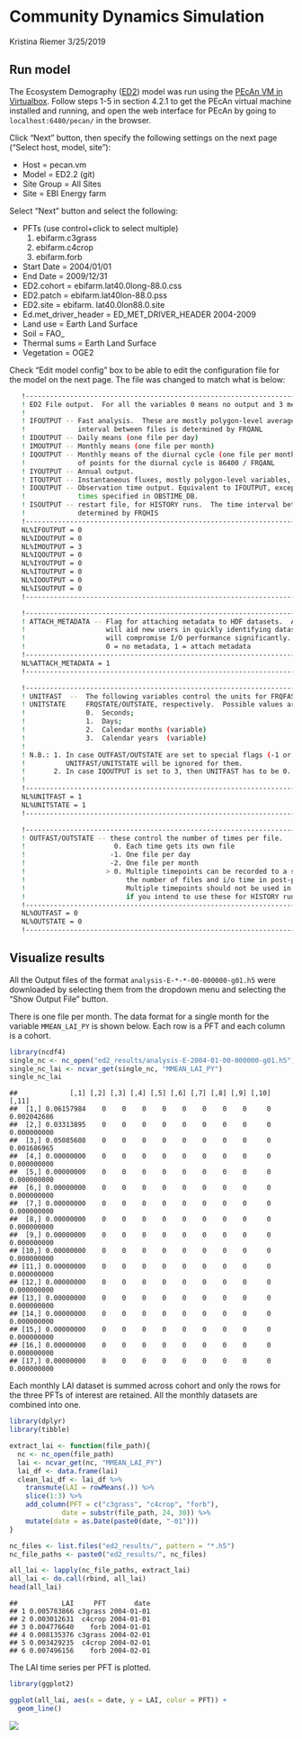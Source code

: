 Community Dynamics Simulation
================
Kristina Riemer
3/25/2019

## Run model

The Ecosystem Demography ([ED2](https://github.com/EDmodel/ED2)) model
was run using the [PEcAn VM in
Virtualbox](https://pecanproject.github.io/pecan-documentation/develop/GettingStarted.html#installing-and-running-pecan).
Follow steps 1-5 in section 4.2.1 to get the PEcAn virtual machine
installed and running, and open the web interface for PEcAn by going to
`localhost:6480/pecan/` in the browser.

Click “Next” button, then specify the following settings on the next
page (“Select host, model, site”):

  - Host = pecan.vm
  - Model = ED2.2 (git)
  - Site Group = All Sites
  - Site = EBI Energy farm

Select “Next” button and select the following:

  - PFTs (use control+click to select multiple)
    1.  ebifarm.c3grass
    2.  ebifarm.c4crop
    3.  ebifarm.forb
  - Start Date = 2004/01/01
  - End Date = 2009/12/31
  - ED2.cohort = ebifarm.lat40.0long-88.0.css
  - ED2.patch = ebifarm.lat40lon-88.0.pss
  - ED2.site = ebifarm. lat40.0lon88.0.site
  - Ed.met\_driver\_header = ED\_MET\_DRIVER\_HEADER 2004-2009
  - Land use = Earth Land Surface
  - Soil = FAO\_
  - Thermal sums = Earth Land Surface
  - Vegetation = OGE2

Check “Edit model config” box to be able to edit the configuration file
for the model on the next page. The file was changed to match what is
below:

``` sh
   !---------------------------------------------------------------------------------------!
   ! ED2 File output.  For all the variables 0 means no output and 3 means HDF5 output.    !
   !                                                                                       !
   ! IFOUTPUT -- Fast analysis.  These are mostly polygon-level averages, and the time     !
   !             interval between files is determined by FRQANL                            !
   ! IDOUTPUT -- Daily means (one file per day)                                            !
   ! IMOUTPUT -- Monthly means (one file per month)                                        !
   ! IQOUTPUT -- Monthly means of the diurnal cycle (one file per month).  The number      !
   !             of points for the diurnal cycle is 86400 / FRQANL                         !
   ! IYOUTPUT -- Annual output.                                                            !
   ! ITOUTPUT -- Instantaneous fluxes, mostly polygon-level variables, one file per year.  !
   ! IOOUTPUT -- Observation time output. Equivalent to IFOUTPUT, except only at the       !
   !             times specified in OBSTIME_DB.                                            !
   ! ISOUTPUT -- restart file, for HISTORY runs.  The time interval between files is       !
   !             determined by FRQHIS                                                      !
   !---------------------------------------------------------------------------------------!
   NL%IFOUTPUT = 0
   NL%IDOUTPUT = 0
   NL%IMOUTPUT = 3
   NL%IQOUTPUT = 0
   NL%IYOUTPUT = 0
   NL%ITOUTPUT = 0
   NL%IOOUTPUT = 0
   NL%ISOUTPUT = 0
   !---------------------------------------------------------------------------------------!
```

``` sh
   !---------------------------------------------------------------------------------------!
   ! ATTACH_METADATA -- Flag for attaching metadata to HDF datasets.  Attaching metadata   !
   !                    will aid new users in quickly identifying dataset descriptions but !
   !                    will compromise I/O performance significantly.                     !
   !                    0 = no metadata, 1 = attach metadata                               !
   !---------------------------------------------------------------------------------------!
   NL%ATTACH_METADATA = 1
   !---------------------------------------------------------------------------------------!
```

``` sh
   !---------------------------------------------------------------------------------------!
   ! UNITFAST  --  The following variables control the units for FRQFAST/OUTFAST, and      !
   ! UNITSTATE     FRQSTATE/OUTSTATE, respectively.  Possible values are:                  !
   !               0.  Seconds;                                                            !
   !               1.  Days;                                                               !
   !               2.  Calendar months (variable)                                          !
   !               3.  Calendar years  (variable)                                          !
   !                                                                                       !
   ! N.B.: 1. In case OUTFAST/OUTSTATE are set to special flags (-1 or -2)                 !
   !          UNITFAST/UNITSTATE will be ignored for them.                                 !
   !       2. In case IQOUTPUT is set to 3, then UNITFAST has to be 0.                     !
   !                                                                                       !
   !---------------------------------------------------------------------------------------!
   NL%UNITFAST = 1
   NL%UNITSTATE = 1
   !---------------------------------------------------------------------------------------!

   !---------------------------------------------------------------------------------------!
   ! OUTFAST/OUTSTATE -- these control the number of times per file.                       !
   !                      0. Each time gets its own file                                   !
   !                     -1. One file per day                                              !
   !                     -2. One file per month                                            !
   !                    > 0. Multiple timepoints can be recorded to a single file reducing !
   !                         the number of files and i/o time in post-processing.          !
   !                         Multiple timepoints should not be used in the history files   !
   !                         if you intend to use these for HISTORY runs.                  !
   !---------------------------------------------------------------------------------------!
   NL%OUTFAST = 0
   NL%OUTSTATE = 0
   !---------------------------------------------------------------------------------------!
```

## Visualize results

All the Output files of the format `analysis-E-*-*-00-000000-g01.h5`
were downloaded by selecting them from the dropdown menu and selecting
the “Show Output File” button.

There is one file per month. The data format for a single month for the
variable `MMEAN_LAI_PY` is shown below. Each row is a PFT and each
column is a cohort.

``` r
library(ncdf4)
single_nc <- nc_open("ed2_results/analysis-E-2004-01-00-000000-g01.h5")
single_nc_lai <- ncvar_get(single_nc, "MMEAN_LAI_PY")
single_nc_lai
```

    ##             [,1] [,2] [,3] [,4] [,5] [,6] [,7] [,8] [,9] [,10]       [,11]
    ##  [1,] 0.06157984    0    0    0    0    0    0    0    0     0 0.002042686
    ##  [2,] 0.03313895    0    0    0    0    0    0    0    0     0 0.000000000
    ##  [3,] 0.05085608    0    0    0    0    0    0    0    0     0 0.001686965
    ##  [4,] 0.00000000    0    0    0    0    0    0    0    0     0 0.000000000
    ##  [5,] 0.00000000    0    0    0    0    0    0    0    0     0 0.000000000
    ##  [6,] 0.00000000    0    0    0    0    0    0    0    0     0 0.000000000
    ##  [7,] 0.00000000    0    0    0    0    0    0    0    0     0 0.000000000
    ##  [8,] 0.00000000    0    0    0    0    0    0    0    0     0 0.000000000
    ##  [9,] 0.00000000    0    0    0    0    0    0    0    0     0 0.000000000
    ## [10,] 0.00000000    0    0    0    0    0    0    0    0     0 0.000000000
    ## [11,] 0.00000000    0    0    0    0    0    0    0    0     0 0.000000000
    ## [12,] 0.00000000    0    0    0    0    0    0    0    0     0 0.000000000
    ## [13,] 0.00000000    0    0    0    0    0    0    0    0     0 0.000000000
    ## [14,] 0.00000000    0    0    0    0    0    0    0    0     0 0.000000000
    ## [15,] 0.00000000    0    0    0    0    0    0    0    0     0 0.000000000
    ## [16,] 0.00000000    0    0    0    0    0    0    0    0     0 0.000000000
    ## [17,] 0.00000000    0    0    0    0    0    0    0    0     0 0.000000000

Each monthly LAI dataset is summed across cohort and only the rows for
the three PFTs of interest are retained. All the monthly datasets are
combined into one.

``` r
library(dplyr)
library(tibble)

extract_lai <- function(file_path){
  nc <- nc_open(file_path)
  lai <- ncvar_get(nc, "MMEAN_LAI_PY")
  lai_df <- data.frame(lai)
  clean_lai_df <- lai_df %>% 
    transmute(LAI = rowMeans(.)) %>% 
    slice(1:3) %>% 
    add_column(PFT = c("c3grass", "c4crop", "forb"), 
             date = substr(file_path, 24, 30)) %>% 
    mutate(date = as.Date(paste0(date, "-01")))
}

nc_files <- list.files("ed2_results/", pattern = "*.h5")
nc_file_paths <- paste0("ed2_results/", nc_files)

all_lai <- lapply(nc_file_paths, extract_lai)
all_lai <- do.call(rbind, all_lai)
head(all_lai)
```

    ##           LAI     PFT       date
    ## 1 0.005783866 c3grass 2004-01-01
    ## 2 0.003012631  c4crop 2004-01-01
    ## 3 0.004776640    forb 2004-01-01
    ## 4 0.008135376 c3grass 2004-02-01
    ## 5 0.003429235  c4crop 2004-02-01
    ## 6 0.007496156    forb 2004-02-01

The LAI time series per PFT is plotted.

``` r
library(ggplot2)

ggplot(all_lai, aes(x = date, y = LAI, color = PFT)) +
  geom_line()
```

![](ed2_in_pecan_files/figure-gfm/unnamed-chunk-6-1.png)<!-- -->
